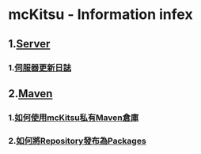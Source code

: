 # mcKitsu - Information infex
## 1.[Server](./Server/readme.md)
### 1.[伺服器更新日誌](./Server/log.md)
## 2.[Maven](./Maven/readme.md)
### 1.[如何使用mcKitsu私有Maven倉庫](./Maven/repo.md)
### 2.[如何將Repository發布為Packages](./Maven/packages.md)
